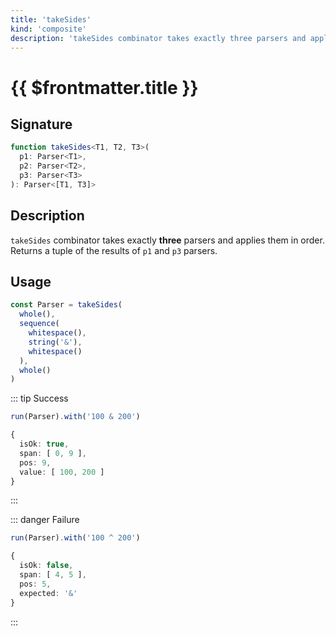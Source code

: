 ```yaml
---
title: 'takeSides'
kind: 'composite'
description: 'takeSides combinator takes exactly three parsers and applies them in order. Returns a tuple of the results of the first and the last parsers.'
---
```


# {{ $frontmatter.title }} <Composite />

## Signature

```ts
function takeSides<T1, T2, T3>(
  p1: Parser<T1>,
  p2: Parser<T2>,
  p3: Parser<T3>
): Parser<[T1, T3]>
```

## Description

`takeSides` combinator takes exactly **three** parsers and applies them in order. Returns a tuple of the results of `p1` and `p3` parsers.

## Usage

```ts
const Parser = takeSides(
  whole(),
  sequence(
    whitespace(),
    string('&'),
    whitespace()
  ),
  whole()
)
```

::: tip Success
```ts
run(Parser).with('100 & 200')

{
  isOk: true,
  span: [ 0, 9 ],
  pos: 9,
  value: [ 100, 200 ]
}
```
:::

::: danger Failure
```ts
run(Parser).with('100 ^ 200')

{
  isOk: false,
  span: [ 4, 5 ],
  pos: 5,
  expected: '&'
}
```
:::
